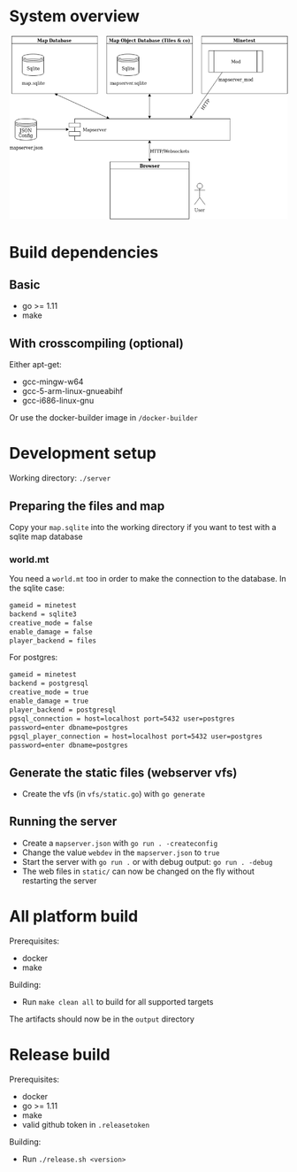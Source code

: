 
# System overview

<img src="./Overview.png">

# Build dependencies

## Basic
* go >= 1.11
* make

## With crosscompiling (optional)
Either apt-get:
* gcc-mingw-w64
* gcc-5-arm-linux-gnueabihf
* gcc-i686-linux-gnu

Or use the docker-builder image in `/docker-builder`

# Development setup

Working directory: `./server`

## Preparing the files and map

Copy your `map.sqlite` into the working directory if you want to test with
a sqlite map database

### world.mt

You need a `world.mt` too in order to make the connection to the database.
In the sqlite case:

```
gameid = minetest
backend = sqlite3
creative_mode = false
enable_damage = false
player_backend = files
```

For postgres:
```
gameid = minetest
backend = postgresql
creative_mode = true
enable_damage = true
player_backend = postgresql
pgsql_connection = host=localhost port=5432 user=postgres password=enter dbname=postgres
pgsql_player_connection = host=localhost port=5432 user=postgres password=enter dbname=postgres
```

## Generate the static files (webserver vfs)

* Create the vfs (in `vfs/static.go`) with `go generate`

## Running the server

* Create a `mapserver.json` with `go run . -createconfig`
* Change the value `webdev` in the `mapserver.json` to `true`
* Start the server with `go run .` or with debug output: `go run . -debug`
* The web files in `static/` can now be changed on the fly without restarting the server

# All platform build

Prerequisites:
* docker
* make

Building:
* Run `make clean all` to build for all supported targets

The artifacts should now be in the `output` directory

# Release build

Prerequisites:
* docker
* go >= 1.11
* make
* valid github token in `.releasetoken`

Building:
* Run `./release.sh <version>`
